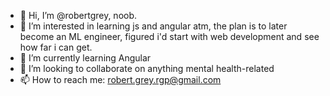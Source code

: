 - 👋 Hi, I’m @robertgrey, noob.
- 👀 I’m interested in learning js and angular atm, the plan is to later become an ML engineer, figured i'd start with web development and see how far i can get.
- 🌱 I’m currently learning Angular 
- 💞️ I’m looking to collaborate on anything mental health-related
- 📫 How to reach me: robert.grey.rgp@gmail.com

<!---
robertgrey/robertgrey is a ✨ special ✨ repository because its `README.md` (this file) appears on your GitHub profile.
You can click the Preview link to take a look at your changes.
--->
